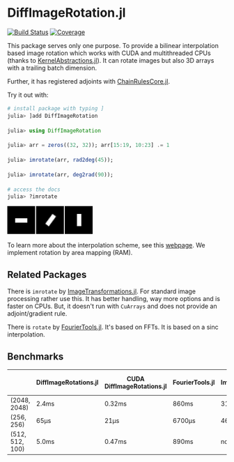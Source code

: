 # DiffImageRotation.jl

[![Build Status](https://github.com/roflmaostc/DiffImageRotation.jl/actions/workflows/CI.yml/badge.svg?branch=main)](https://github.com/roflmaostc/DiffImageRotation.jl/actions/workflows/CI.yml?query=branch%3Amain)
[![Coverage](https://codecov.io/gh/roflmaostc/DiffImageRotation.jl/branch/main/graph/badge.svg)](https://codecov.io/gh/roflmaostc/DiffImageRotation.jl) 

This package serves only one purpose.
To provide a bilinear interpolation based image rotation which works with CUDA and multithreaded CPUs
(thanks to [KernelAbstractions.jl](https://github.com/JuliaGPU/KernelAbstractions.jl)).
It can rotate images but also 3D arrays with a trailing batch dimension.

Further, it has registered adjoints with [ChainRulesCore.jl](https://github.com/JuliaDiff/ChainRulesCore.jl).

Try it out with:
```julia
# install package with typing ]
julia> ]add DiffImageRotation

julia> using DiffImageRotation

julia> arr = zeros((32, 32)); arr[15:19, 10:23] .= 1 

julia> imrotate(arr, rad2deg(45));

julia> imrotate(arr, deg2rad(90));

# access the docs
julia> ?imrotate  
```

![](examples/example.png)

To learn more about the interpolation scheme, see this [webpage](http://www.leptonica.org/rotation.html). We implement rotation by area mapping (RAM).

## Related Packages
There is `imrotate` by [ImageTransformations.jl](https://github.com/JuliaImages/ImageTransformations.jl).
For standard image processing rather use this. It has better handling, way more options and is faster on CPUs.
But, it doesn't run with `CuArrays` and does not provide an adjoint/gradient rule.

There is `rotate` by [FourierTools.jl](https://nanoimaging.de/FourierTools.jl/dev/rotate/).
It's based on FFTs. It is based on a sinc interpolation.


## Benchmarks
|                 | DiffImageRotations.jl | CUDA DiffImageRotations.jl | FourierTools.jl | ImageTransformations.jl | CUDA FFT (as CUDA reference) |
|-----------------|-----------------------|----------------------------|-----------------|-------------------------|------------------------------|
| (2048, 2048)    | 2.4ms                 | 0.32ms                      | 860ms           | 31ms                    | 0.86ms                        |
| (256, 256)      | 65µs                  | 21µs                       | 6700µs           | 463µs                   | 25µs                         |
| (512, 512, 100) | 5.0ms                 | 0.47ms                      | 890ms           | not possible                       | 1.5ms                        |
